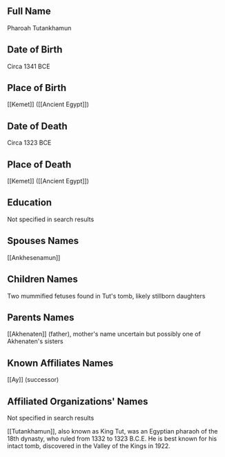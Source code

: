 ## Full Name
Pharoah Tutankhamun

## Date of Birth
Circa 1341 BCE

## Place of Birth
[[Kemet]] ([[Ancient Egypt]])

## Date of Death
Circa 1323 BCE

## Place of Death
[[Kemet]] ([[Ancient Egypt]])

## Education
Not specified in search results

## Spouses Names
[[Ankhesenamun]]

## Children Names
Two mummified fetuses found in Tut's tomb, likely stillborn daughters

## Parents Names
[[Akhenaten]] (father), mother's name uncertain but possibly one of Akhenaten's sisters

## Known Affiliates Names
[[Ay]] (successor)

## Affiliated Organizations' Names
Not specified in search results

[[Tutankhamun]], also known as King Tut, was an Egyptian pharaoh of the 18th dynasty, who ruled from 1332 to 1323 B.C.E. He is best known for his intact tomb, discovered in the Valley of the Kings in 1922.